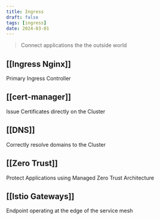 ```yaml
---
title: Ingress
draft: false
tags: [ingress]
date: 2024-03-01
---
```


> Connect applications the the outside world

## [[Ingress Nginx]]
Primary Ingress Controller

## [[cert-manager]]
Issue Certificates directly on the Cluster

## [[DNS]]
Correctly resolve domains to the Cluster

## [[Zero Trust]]
Protect Applications using Managed Zero Trust Architecture

## [[Istio Gateways]]
Endpoint operating at the edge of the service mesh